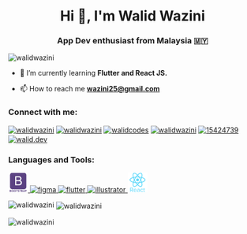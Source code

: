 <!--
**walidwazini/walidwazini** is a ✨ _special_ ✨ repository because its `README.md` (this file) appears on your GitHub profile.

Here are some ideas to get you started:

- 🔭 I’m currently working on ...
- 🌱 I’m currently learning ...
- 👯 I’m looking to collaborate on ...
- 🤔 I’m looking for help with ...
- 💬 Ask me about ...
- 📫 How to reach me: ...
- 😄 Pronouns: ...
- ⚡ Fun fact: ...
-->
<h1 align="center">Hi 👋, I'm Walid Wazini</h1>
<h3 align="center">App Dev enthusiast from Malaysia 🇲🇾</h3>

<p align="left"> <img src="https://komarev.com/ghpvc/?username=walidwazini&label=Profile%20views&color=c577c2&style=flat" alt="walidwazini" /> </p>

- 🌱 I’m currently learning **Flutter and React JS.**

- 📫 How to reach me **wazini25@gmail.com**

<h3 align="left">Connect with me:</h3>
<p align="left">
<a href="https://codepen.io/walidwazini" target="blank"><img align="center" src="https://raw.githubusercontent.com/rahuldkjain/github-profile-readme-generator/master/src/images/icons/Social/codepen.svg" alt="walidwazini" height="30" width="40" /></a>
<a href="https://dev.to/walidwazini" target="blank"><img align="center" src="https://cdn.jsdelivr.net/npm/simple-icons@3.0.1/icons/dev-dot-to.svg" alt="walidwazini" height="30" width="40" /></a>
<a href="https://twitter.com/walidcodes" target="blank"><img align="center" src="https://raw.githubusercontent.com/rahuldkjain/github-profile-readme-generator/master/src/images/icons/Social/twitter.svg" alt="walidcodes" height="30" width="40" /></a>
<a href="https://linkedin.com/in/walidwazini" target="blank"><img align="center" src="https://raw.githubusercontent.com/rahuldkjain/github-profile-readme-generator/master/src/images/icons/Social/linked-in-alt.svg" alt="walidwazini" height="30" width="40" /></a>
<a href="https://stackoverflow.com/users/15424739" target="blank"><img align="center" src="https://raw.githubusercontent.com/rahuldkjain/github-profile-readme-generator/master/src/images/icons/Social/stack-overflow.svg" alt="15424739" height="30" width="40" /></a>
<a href="https://instagram.com/walid.dev" target="blank"><img align="center" src="https://raw.githubusercontent.com/rahuldkjain/github-profile-readme-generator/master/src/images/icons/Social/instagram.svg" alt="walid.dev" height="30" width="40" /></a>
</p>

<h3 align="left">Languages and Tools:</h3>
<p align="left"> <a href="https://getbootstrap.com" target="_blank"> <img src="https://raw.githubusercontent.com/devicons/devicon/master/icons/bootstrap/bootstrap-plain-wordmark.svg" alt="bootstrap" width="40" height="40"/> </a> <a href="https://www.figma.com/" target="_blank"> <img src="https://www.vectorlogo.zone/logos/figma/figma-icon.svg" alt="figma" width="40" height="40"/> </a> <a href="https://flutter.dev" target="_blank"> <img src="https://www.vectorlogo.zone/logos/flutterio/flutterio-icon.svg" alt="flutter" width="40" height="40"/> </a> <a href="https://www.adobe.com/in/products/illustrator.html" target="_blank"> <img src="https://www.vectorlogo.zone/logos/adobe_illustrator/adobe_illustrator-icon.svg" alt="illustrator" width="40" height="40"/> </a> <a href="https://reactjs.org/" target="_blank"> <img src="https://raw.githubusercontent.com/devicons/devicon/master/icons/react/react-original-wordmark.svg" alt="react" width="40" height="40"/> </a> </p>

<!--
       --------------   Vue JS    --------------
<a href="https://vuejs.org/" target="_blank"> <img src="https://raw.githubusercontent.com/devicons/devicon/master/icons/vuejs/vuejs-original-wordmark.svg" alt="vuejs" width="40" height="40"/> </a> 
-->

<p><img align="left" src="https://github-readme-stats.vercel.app/api/top-langs?username=walidwazini&show_icons=true&theme=nightowl&locale=en&layout=compact" alt="walidwazini" /></p>

<p>&nbsp;<img align="center" src="https://github-readme-stats.vercel.app/api?username=walidwazini&show_icons=true&theme=nightowl&locale=en" alt="walidwazini" /></p>

<p><img align="center" src="https://github-readme-streak-stats.herokuapp.com/?user=walidwazini&theme=nightowl" alt="walidwazini" /></p>

